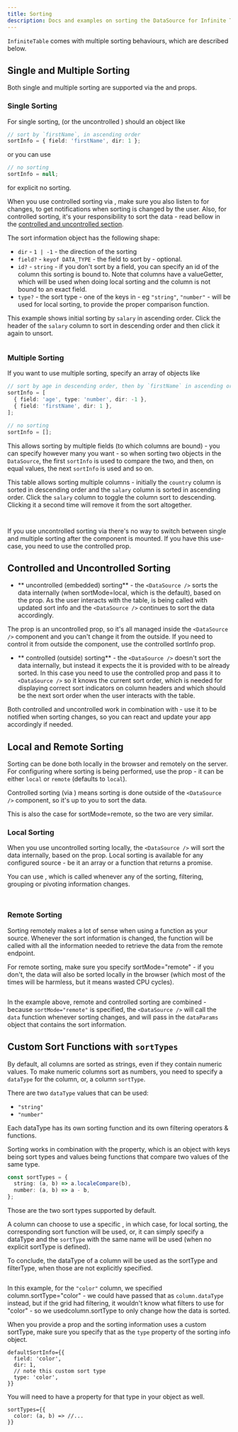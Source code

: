 ```yaml
---
title: Sorting
description: Docs and examples on sorting the DataSource for Infinite Table DataGrid
---
```


`InfiniteTable` comes with multiple sorting behaviours, which are described below.

## Single and Multiple Sorting

Both single and multiple sorting are supported via the <DataSourcePropLink name="sortInfo" /> and <DataSourcePropLink name="defaultSortInfo" /> props.

### Single Sorting

For single sorting, <DataSourcePropLink name="sortInfo" /> (or the uncontrolled <DataSourcePropLink name="defaultSortInfo" />) should an object like

```ts
// sort by `firstName`, in ascending order
sortInfo = { field: 'firstName', dir: 1 };
```

or you can use

```ts
// no sorting
sortInfo = null;
```

for explicit no sorting.

<Note>

When you use controlled sorting via <DataSourcePropLink name="sortInfo" />, make sure you also listen to <DataSourcePropLink name="onSortInfoChange" /> for changes, to get notifications when sorting is changed by the user. Also, for controlled sorting, it's your responsibility to sort the data - read bellow in the [controlled and uncontrolled section](#controlled-and-uncontrolled-sorting).

</Note>

The sort information object has the following shape:

- `dir` - `1 | -1` - the direction of the sorting
- `field?` - `keyof DATA_TYPE` - the field to sort by - optional.
- `id?` - `string` - if you don't sort by a field, you can specify an id of the column this sorting is bound to. Note that columns have a <PropLink name="columns.valueGetter">valueGetter</PropLink>, which will be used when doing local sorting and the column is not bound to an exact field.
- `type?` - the sort type - one of the keys in <DataSourcePropLink name="sortTypes"/> - eg `"string"`, `"number"` - will be used for local sorting, to provide the proper comparison function.

<Sandpack title="Local + uncontrolled single-sorting example">

<Description>

This example shows initial sorting by `salary` in ascending order. Click the header of the `salary` column to sort in descending order and then click it again to unsort.

</Description>

```ts file=local-uncontrolled-single-sorting-example-with-local-data.page.tsx

```

</Sandpack>

### Multiple Sorting

If you want to use multiple sorting, specify an array of objects like

```ts
// sort by age in descending order, then by `firstName` in ascending order
sortInfo = [
  { field: 'age', type: 'number', dir: -1 },
  { field: 'firstName', dir: 1 },
];

// no sorting
sortInfo = [];
```

This allows sorting by multiple fields (to which columns are bound) - you can specify however many you want - so when sorting two objects in the `DataSource`, the first `sortInfo` is used to compare the two, and then, on equal values, the next `sortInfo` is used and so on.

<Sandpack title="Local + uncontrolled multi-sorting example">

<Description>

This table allows sorting multiple columns - initially the `country` column is sorted in descending order and the `salary` column is sorted in ascending order. Click the `salary` column to toggle the column sort to descending. Clicking it a second time will remove it from the sort altogether.

</Description>

```ts file=local-uncontrolled-multi-sorting-example-with-remote-data.page.tsx

```

</Sandpack>

<Sandpack title="Remote + uncontrolled multi-sorting example">

```ts file=remote-uncontrolled-multi-sorting-example.page.tsx

```

</Sandpack>

<Note>

If you use uncontrolled sorting via <DataSourcePropLink name="defaultSortInfo" /> there's no way to switch between single and multiple sorting after the component is mounted. If you have this use-case, you need to use the controlled <DataSourcePropLink name="sortInfo" /> prop.

</Note>

## Controlled and Uncontrolled Sorting

- ** uncontrolled (embedded) sorting** - the `<DataSource />` sorts the data internally (when <DataSourcePropLink name="sortMode">sortMode=local</DataSourcePropLink>, which is the default), based on the <DataSourcePropLink name="defaultSortInfo" /> prop. As the user interacts with the table, <DataSourcePropLink name="onSortInfoChange" /> is being called with updated sort info and the `<DataSource />` continues to sort the data accordingly.


<Note>

The <DataSourcePropLink name="defaultSortInfo" /> prop is an uncontrolled prop, so it's all managed inside the `<DataSource />` component and you can't change it from the outside. If you need to control it from outside the component, use the <DataSourcePropLink name="sortInfo" code={false}>controlled sortInfo</DataSourcePropLink> prop.

</Note>

- ** controlled (outside) sorting** - the `<DataSource />` doesn't sort the data internally, but instead it expects the <DataSourcePropLink name="data" /> it is provided with to be already sorted. In this case you need to use the controlled <DataSourcePropLink name="sortInfo" /> prop and pass it to `<DataSource />` so it knows the current sort order, which is needed for displaying correct sort indicators on column headers and which should be the next sort order when the user interacts with the table.

Both controlled <DataSourcePropLink name="sortInfo" /> and uncontrolled <DataSourcePropLink name="defaultSortInfo" /> work in combination with <DataSourcePropLink name="onSortInfoChange" /> - use it to be notified when sorting changes, so you can react and update your app accordingly if needed.

## Local and Remote Sorting

Sorting can be done both locally in the browser and remotely on the server. For configuring where sorting is being performed, use the <DataSourcePropLink name="sortMode" /> prop - it can be either `local` or `remote` (defaults to `local`).

<Note>

Controlled sorting (via <DataSourcePropLink name="sortInfo" />) means sorting is done outside of the `<DataSource />` component, so it's up to you to sort the data.

This is also the case for <DataSourcePropLink name="sortMode">sortMode=remote</DataSourcePropLink>, so the two are very similar.

</Note>

### Local Sorting

When you use uncontrolled sorting locally, the `<DataSource />` will sort the data internally, based on the <DataSourcePropLink name="defaultSortInfo" /> prop. Local sorting is available for any configured <DataSourcePropLink name="data" /> source - be it an array or a function that returns a promise.

<Note>

You can use <DataSourcePropLink name="onDataParamsChange" />, which is called whenever any of the sorting, filtering, grouping or pivoting information changes.

</Note>

<Sandpack title="Local uncontrolled sorting + local data">

```ts file=local-uncontrolled-single-sorting-example-with-remote-data.page.tsx

```

</Sandpack>

<Sandpack title="Local uncontrolled sorting + remote data">

```ts file=local-uncontrolled-single-sorting-example-with-remote-data.page.tsx

```

</Sandpack>

### Remote Sorting

Sorting remotely makes a lot of sense when using a function as your <DataSourcePropLink name="data" /> source. Whenever the sort information is changed, the function will be called with all the information needed to retrieve the data from the remote endpoint.

<Note>

For remote sorting, make sure you specify <DataSourcePropLink name="sortMode">sortMode="remote"</DataSourcePropLink> - if you don't, the data will also be sorted locally in the browser (which most of the times will be harmless, but it means wasted CPU cycles).

</Note>

<Sandpack title="Remote + controlled multi-sorting example">

```ts file=remote-controlled-multi-sorting-example.page.tsx

```

</Sandpack>

In the example above, remote and controlled sorting are combined - because `sortMode="remote"` is specified, the `<DataSource />` will call the `data` function whenever sorting changes, and will pass in the `dataParams` object that contains the sort information.

## Custom Sort Functions with `sortTypes`

By default, all columns are sorted as strings, even if they contain numeric values. To make numeric columns sort as numbers, you need to specify <PropLink name="columns.dataType" code={false}>a `dataType` for the column</PropLink>, or, <PropLink name="columns.sortType" code={false}>a column `sortType`</PropLink>.

There are two `dataType` values that can be used:

- `"string"`
- `"number"`

Each dataType has its own sorting function and its own filtering operators & functions.

Sorting works in combination with the <PropLink name="sortTypes" /> property, which is an object with keys being sort types and values being functions that compare two values of the same type.

```ts
const sortTypes = {
  string: (a, b) => a.localeCompare(b),
  number: (a, b) => a - b,
};
```

Those are the two sort types supported by default.

<Note>

A column can choose to use a specific <PropLink name="columns.sortType" />, in which case, for local sorting, the corresponding sort function will be used, or, it can simply specify a <PropLink name="columns.dataType">dataType</PropLink> and the `sortType` with the same name will be used (when no explicit <PropLink name="columns.sortType">sortType</PropLink> is defined).

To conclude, the <PropLink name="columns.dataType">dataType</PropLink> of a column will be used as the <PropLink name="columns.sortType">sortType</PropLink> and <PropLink name="columns.filterType">filterType</PropLink>, when those are not explicitly specified.

</Note>

<Sandpack  title="Custom sort by color - magenta will come first">

```ts file=../../reference/datasource-props/sortTypes-example.page.tsx

```

</Sandpack>

<Note>

In this example, for the `"color"` column, we specified <PropLink name="columns.sortType">column.sortType="color"</PropLink> - we could have passed that as `column.dataType` instead, but if the grid had filtering, it wouldn't know what filters to use for "color" - so we used<PropLink name="columns.sortType">column.sortType</PropLink> to only change how the data is sorted.

</Note>

<Note>

When you provide a <DataSourcePropLink name="defaultSortInfo"/> prop and the sorting information uses a custom <DataSourcePropLink name="sortTypes">sortType</DataSourcePropLink>, make sure you specify that as the `type` property of the sorting info object.

```tsx
defaultSortInfo={{
  field: 'color',
  dir: 1,
  // note this custom sort type
  type: 'color',
}}
```

You will need to have a property for that type in your <DataSourcePropLink name="sortTypes"/> object as well.

```tsx
sortTypes={{
  color: (a, b) => //...
}}
```

</Note>
